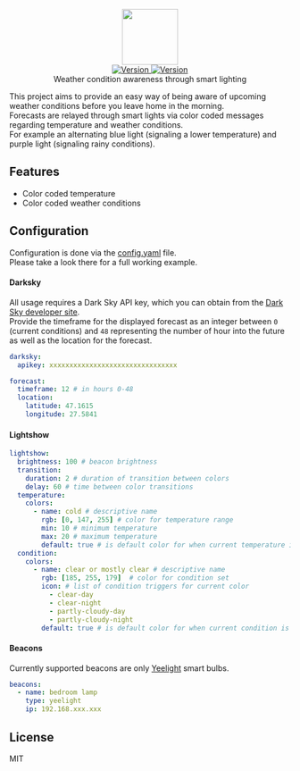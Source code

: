 <p align="center">
    <img src="https://user-images.githubusercontent.com/5860071/49688211-41b4fd00-fb17-11e8-871a-773f11eeaf4f.png" width="100px" />
    <br/>
    <a href="https://github.com/vrachieru/weather-beacon/releases/latest">
        <img src="https://img.shields.io/badge/version-1.0.0-brightgreen.svg?style=flat-square" alt="Version">
    </a>
    <a href="https://travis-ci.org/vrachieru/weather-beacon">
        <img src="https://img.shields.io/travis/vrachieru/weather-beacon.svg?style=flat-square" alt="Version">
    </a>
    <br/>
    Weather condition awareness through smart lighting
</p>

This project aims to provide an easy way of being aware of upcoming weather conditions before you leave home in the morning.  
Forecasts are relayed through smart lights via color coded messages regarding temperature and weather conditions.  
For example an alternating blue light (signaling a lower temperature) and purple light (signaling rainy conditions).

## Features

* Color coded temperature
* Color coded weather conditions

## Configuration

Configuration is done via the [config.yaml](https://github.com/vrachieru/weather-beacon/blob/master/config.yaml) file.  
Please take a look there for a full working example.

#### Darksky

All usage requires a Dark Sky API key, which you can obtain from the [Dark Sky developer site](https://darksky.net/dev/).  
Provide the timeframe for the displayed forecast as an integer between `0` (current conditions) and `48` representing the number of hour into the future as well as the location for the forecast.  

```yaml
darksky: 
  apikey: xxxxxxxxxxxxxxxxxxxxxxxxxxxxxxxx

forecast:
  timeframe: 12 # in hours 0-48
  location:
    latitude: 47.1615
    longitude: 27.5841
```

#### Lightshow

```yaml
lightshow:
  brightness: 100 # beacon brightness
  transition:
    duration: 2 # duration of transition between colors
    delay: 60 # time between color transitions
  temperature:
    colors:
      - name: cold # descriptive name
        rgb: [0, 147, 255] # color for temperature range
        min: 10 # minimum temperature 
        max: 20 # maximum temperature
        default: true # is default color for when current temperature is not in any configured ranges
  condition: 
    colors:
      - name: clear or mostly clear # descriptive name
        rgb: [185, 255, 179]  # color for condition set
        icon: # list of condition triggers for current color
          - clear-day
          - clear-night
          - partly-cloudy-day
          - partly-cloudy-night
        default: true # is default color for when current condition is not in any configured sets
```

#### Beacons

Currently supported beacons are only [Yeelight](https://github.com/vrachieru/xiaomi-yeelight-api) smart bulbs.  

```yaml
beacons:
  - name: bedroom lamp
    type: yeelight
    ip: 192.168.xxx.xxx
```

## License

MIT
